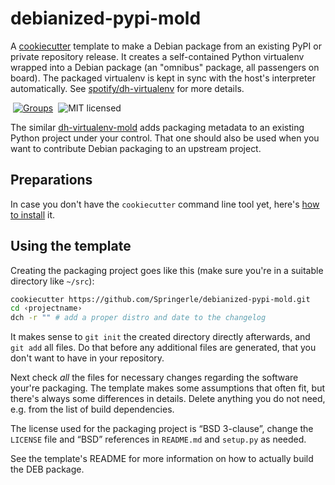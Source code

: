 # debianized-pypi-mold

A [cookiecutter](http://cookiecutter.readthedocs.io/) template to
make a Debian package from an existing PyPI or private repository release.
It creates a self-contained Python virtualenv wrapped into a Debian package
(an "omnibus" package, all passengers on board).
The packaged virtualenv is kept in sync with the host's interpreter automatically.
See [spotify/dh-virtualenv](https://github.com/spotify/dh-virtualenv) for more details.

 [![Groups](https://img.shields.io/badge/Google_groups-springerle--users-orange.svg)](https://groups.google.com/forum/#!forum/springerle-users)
 ![MIT licensed](http://img.shields.io/badge/license-MIT-red.svg)

The similar [dh-virtualenv-mold](https://github.com/Springerle/dh-virtualenv-mold)
adds packaging metadata to an existing Python project under your control.
That one should also be used when you want to contribute Debian packaging to an upstream project.


## Preparations

In case you don't have the `cookiecutter` command line tool yet, here's
[how to install](https://github.com/Springerle/springerle.github.io#installing-the-cookiecutter-cli) it.


## Using the template

Creating the packaging project goes like this (make sure you're in a suitable directory like ``~/src``):

```sh
cookiecutter https://github.com/Springerle/debianized-pypi-mold.git
cd ‹projectname›
dch -r "" # add a proper distro and date to the changelog
```

It makes sense to `git init` the created directory directly afterwards, and ``git add`` all files.
Do that before any additional files are generated, that you don't want to have in your repository.

Next check *all* the files for necessary changes regarding the software your're packaging.
The template makes some assumptions that often fit, but there's always some differences in details.
Delete anything you do not need, e.g. from the list of build dependencies.

The license used for the packaging project is “BSD 3-clause”, change the ``LICENSE``
file and “BSD” references in ``README.md`` and ``setup.py`` as needed.

See the template's README for more information on how to actually build the DEB package.

